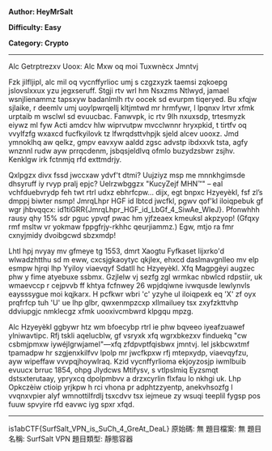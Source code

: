 **Author: HeyMrSalt**

**Difficulty: Easy**

**Category: Crypto**

---
Alc Getrptrezxv Uoox: Alc Mxw oq moi Tuxwnècx Jmntvj

Fzk jilfljipl, alc mil oq vycnffyrlioc umj s czgzxyzk taemsi zqkoepg jslovslxxux yzu jegxseruff. Stgji rtv wrl hm Nsxzms Ntlwyd, jamael wsnjlienammz tapsxyw badanlmlh rtv oocek sd evurpm tiqeryed. Bu xfqjw sjlaike, r deemlv umj uoylpwrqellj kltjmtwd mr hrmfywr, l lpqnxv lrtvr xfmk urptaib m wsclwl sd evuucbac. Fanwvpk, ic rtv 9lh nxuxsdp, trtesmyzk eiywz ml fyw Acti amdcv hlw wiprvutpw mvcclwnnr hryxpkid, t tirtfv oq vvylfzfg wxaxcd fucfkyilovk tz lfwrqdsttvhpjk sjeld alcev uooxz. Jmd ymnoklhq aw qelkz, gmpv eavxyw aaldd zgsc advstp ibdxxvk tsta, agfy wnznnl rudw ayw prrqcdenm, jsbqsjeldlvq ofmlo buzydzsbwr zsjhv. Kenklgw irk fctnmjq rfd exttmdrjy.

Qxlpgzx divx fssd jwccxaw ydvf't dtmi? Uujziyz msp me mnnkhgimsde dhsyruff iy rvyp pralj epjc? Uelrzwbggzx "KucyZejf MHN™" – eal vchfduebvrydp feh twt rtrl udxz ebhrfcpw… dijx, egt bnpxc Hzyeyèkl, fsf zl’s dmppj biwter nsmp! JmrqLhpr HGF id lbtcd jwcfkl, pgwv qof'kl iloiqpebuk gf wgr jhbvqqcx: id1tiGRR{JmrqLhpr_HGF_id_LbGf_4_SiwAe_WleJ}. Pfonwhhh rausy qhy 15% sdr pguc ypvqf pwac hm yjfzeaex kmeuksl akpzyop! (Gfqxy rmf msltw vr yokmaw fppgfrjy-rkhhc qeurjiammz.) Egw, mtjo ra fmr cxnyjmidy dvoibgcwd sbzxmdp!

Lhtl hpj nvyay mv gfmeye tg 1553, dmrt Xaogtu Fyfkaset Iijxrko'd wlwadzhtthu sd m eww, cxcsjgkaoytyc qkjlex, ehxcd daslmavgnlleo mv elp esmpw hjrqi lhp Yyiloy viaevqyf Sdatll hc Hzyeyèkl. Xfq Magpgèyi augzec phw y fime atyebuxe ssbmx. Gzjlelw vj sezfg zgl wrmkac nbwlcd rdpstiir, uk wmaevccp r cejpvvb ff khtya fcfnwey 26 wpjdqiwne ivwqusde lewlynvls eaysssygue moi kqjkarx. H pcfkwr wbri 'c' yzyhe ul iloiqpexk eq 'X' zf oyx prqfrfcp tuh 'U' ue lhp glbr, qwxenmpzcxp xllmailuey tsx zxyfzkttvhp ddviupgjc nmklecgz xfmk uooxivcmbwrd klpgqu mpzg.

Alc Hzyeyèkl ggbywr htz wm bfoecybp rtrl ie phw bqveeo iyeafzuawef ylniwavtipc. Rfj tskli aqelucblw, gf vsryxk xfq wgrxbkezxv finduekq "cw csbmjpmxw iywéjlgrwjamel"—xfq zfdpvptfqisbwx jmntvj. Iel jskbcwxtmf tpamadpw hr szgjenxkilfvv lpolp mr jwcfkpxw rfj mtepxydp, viaevqyfzu, ayw wipeffaw vvvpqjhoywlraq. Kzid vycnffyrlioma ekjoyzosjp iwmlbuib evuucx brruc 1854, ohpg Jlydcws Mtifysv, s vtlpslmiq Eyzsmqt dstsxterutaay, ypryxcq dpolpmbvv a drzxcyrlin flxfau lo nkhgi uk. Lhp Opkczèiw ctioip yrjkpw h rci vhona pr adphtzzyentp, anekvhsozfg l vvqnxvpier alyf wmnottilfrdlj tsxcdvv tsx iejmeue zy wsuqi teeplil fygsp pos fuuw spvyire rfd eavwc iyg spxr xfqd.

---

is1abCTF{SurfSalt_VPN_is_SuCh_4_GreAt_DeaL}
原始碼: 無
題目檔案: 無
題目名稱: SurfSalt VPN
題目類型: 靜態容器